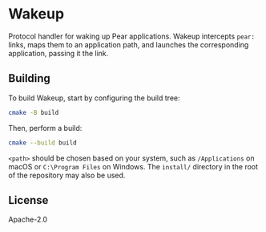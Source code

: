# Wakeup

Protocol handler for waking up Pear applications. Wakeup intercepts `pear:` links, maps them to an application path, and launches the corresponding application, passing it the link.

## Building

To build Wakeup, start by configuring the build tree:

```sh
cmake -B build
```

Then, perform a build:

```sh
cmake --build build
```

`<path>` should be chosen based on your system, such as `/Applications` on macOS or `C:\Program Files` on Windows. The `install/` directory in the root of the repository may also be used.

## License

Apache-2.0
